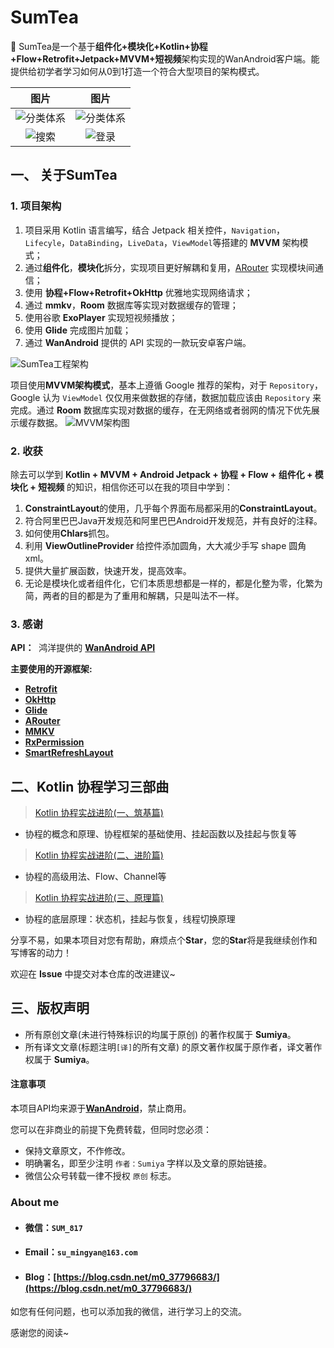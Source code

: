# SumTea

🚀 SumTea是一个基于**组件化+模块化+Kotlin+协程+Flow+Retrofit+Jetpack+MVVM+短视频**架构实现的WanAndroid客户端。能提供给初学者学习如何从0到1打造一个符合大型项目的架构模式。

|                             图片                             |                             图片                             |
| :----------------------------------------------------------: | :----------------------------------------------------------: |
| ![分类体系](https://user-images.githubusercontent.com/20841967/233252110-ebc4fdc0-132a-451a-8f27-29ea92052edf.gif) | ![分类体系](https://user-images.githubusercontent.com/20841967/233252110-ebc4fdc0-132a-451a-8f27-29ea92052edf.gif) |
| ![搜索](https://user-images.githubusercontent.com/20841967/233252130-59da489b-0595-4e8d-87cc-c9c1805ece1b.gif) | ![登录](https://user-images.githubusercontent.com/20841967/233252123-18ed07a7-89bc-42f8-a57d-7a1d4e388b09.gif) |


## 一、 关于SumTea

### 1. 项目架构
1. 项目采用 Kotlin 语言编写，结合 Jetpack 相关控件，`Navigation`，`Lifecyle`，`DataBinding`，`LiveData`，`ViewModel`等搭建的 **MVVM** 架构模式；
2. 通过**组件化**，**模块化**拆分，实现项目更好解耦和复用，[ARouter](https://github.com/alibaba/ARouter) 实现模块间通信；
3. 使用 **协程+Flow+Retrofit+OkHttp** 优雅地实现网络请求；
4. 通过 **mmkv**，**Room** 数据库等实现对数据缓存的管理；
5. 使用谷歌 **ExoPlayer** 实现短视频播放；
6. 使用 **Glide** 完成图片加载；
7. 通过 **WanAndroid** 提供的 API 实现的一款玩安卓客户端。

![SumTea工程架构](https://user-images.githubusercontent.com/20841967/233055330-89e2bdd6-3111-4726-bf5a-e77aa2ebdc2a.png)

项目使用**MVVM架构模式**，基本上遵循 Google 推荐的架构，对于 `Repository`，Google 认为 `ViewModel` 仅仅用来做数据的存储，数据加载应该由 `Repository` 来完成。通过 **Room** 数据库实现对数据的缓存，在无网络或者弱网的情况下优先展示缓存数据。
![MVVM架构图](https://user-images.githubusercontent.com/20841967/233261753-86bc4cb6-3681-49a5-a127-34d87a46d268.jpg)

### 2. 收获

除去可以学到 **Kotlin + MVVM + Android Jetpack + 协程 + Flow + 组件化 + 模块化 + 短视频** 的知识，相信你还可以在我的项目中学到：

1.  **ConstraintLayout**的使用，几乎每个界面布局都采用的**ConstraintLayout**。
2.  符合阿里巴巴Java开发规范和阿里巴巴Android开发规范，并有良好的注释。
3.  如何使用**Chlars**抓包。
4.  利用 **ViewOutlineProvider** 给控件添加圆角，大大减少手写 shape 圆角xml。
5.  提供大量扩展函数，快速开发，提高效率。
6.  无论是模块化或者组件化，它们本质思想都是一样的，都是化整为零，化繁为简，两者的目的都是为了重用和解耦，只是叫法不一样。

### 3. 感谢

**API：**  鸿洋提供的 [**WanAndroid API**](https://www.wanandroid.com/blog/show/2)

**主要使用的开源框架:**

*   [**Retrofit**](https://github.com/square/retrofit)
*   [**OkHttp**](https://github.com/square/okhttp)
*   [**Glide**](https://github.com/bumptech/glide)
*   [**ARouter**](https://github.com/alibaba/ARouter)
*   [**MMKV**](https://github.com/Tencent/MMKV)
*   [**RxPermission**](https://github.com/tbruyelle/RxPermissions)
*   [**SmartRefreshLayout**](https://github.com/scwang90/SmartRefreshLayout)

## 二、Kotlin 协程学习三部曲

> [Kotlin 协程实战进阶(一、筑基篇)](https://juejin.cn/post/6987724340775108622)
- 协程的概念和原理、协程框架的基础使用、挂起函数以及挂起与恢复等
> [Kotlin 协程实战进阶(二、进阶篇)](https://juejin.cn/post/6992629783674748936)
- 协程的高级用法、Flow、Channel等
> [Kotlin 协程实战进阶(三、原理篇)](https://juejin.cn/post/7143386748783968292)
- 协程的底层原理：状态机，挂起与恢复，线程切换原理

分享不易，如果本项目对您有帮助，麻烦点个**Star**，您的**Star**将是我继续创作和写博客的动力！

欢迎在 **Issue** 中提交对本仓库的改进建议~

## 三、版权声明

* 所有原创文章(未进行特殊标识的均属于原创) 的著作权属于 **Sumiya**。
* 所有译文文章(标题注明`[译]`的所有文章) 的原文著作权属于原作者，译文著作权属于 **Sumiya**。

#### 注意事项

本项目API均来源于[**WanAndroid**](https://www.wanandroid.com)，禁止商用。

您可以在非商业的前提下免费转载，但同时您必须：

* 保持文章原文，不作修改。
* 明确署名，即至少注明 `作者：Sumiya` 字样以及文章的原始链接。
* 微信公众号转载一律不授权 `原创` 标志。

### About me

- #### 微信：`SUM_817`
- #### Email：`su_mingyan@163.com`
- #### Blog：[https://blog.csdn.net/m0_37796683/](https://blog.csdn.net/m0_37796683/)

如您有任何问题，也可以添加我的微信，进行学习上的交流。

感谢您的阅读~

